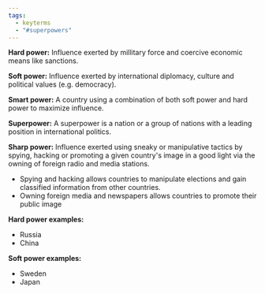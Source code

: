 ```yaml
---
tags:
  - keyterms
  - "#superpowers"
---
```

**Hard power:** Influence exerted by millitary force and coercive economic means like sanctions.

**Soft power:** Influence exerted by international diplomacy, culture and political values (e.g. democracy).

**Smart power:** A country using a combination of both soft power and hard power to maximize influence.

**Superpower:** A superpower is a nation or a group of nations with a leading position in international politics.

**Sharp power:** Influence exerted using sneaky or manipulative tactics by spying, hacking or promoting a given country's image in a good light via the owning of foreign radio and media stations. 
- Spying and hacking allows countries to manipulate elections and gain classified information from other countries.
- Owning foreign media and newspapers allows countries to promote their public image

**Hard power examples:**
- Russia
- China

**Soft power examples:**
- Sweden
- Japan



